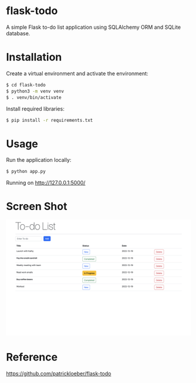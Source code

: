 # flask-todo
A simple Flask to-do list application using SQLAlchemy ORM and SQLite database.

# Installation
Create a virtual environment and activate the environment: 
```bash
$ cd flask-todo
$ python3 -m venv venv
$ . venv/bin/activate
```
Install required libraries: 
```bash
$ pip install -r requirements.txt
```

# Usage
Run the application locally: 
```bash
$ python app.py
```
Running on http://127.0.0.1:5000/

# Screen Shot
![](https://github.com/q0sul3sul3/flask-todo/blob/main/screenshot.png)

# Reference
https://github.com/patrickloeber/flask-todo